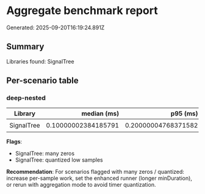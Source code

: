 # Aggregate benchmark report
Generated: 2025-09-20T16:19:24.891Z

## Summary
Libraries found: SignalTree

## Per-scenario table
### deep-nested

| Library | median (ms) | p95 (ms) | ops/s | samples | manyZeros | quantized | highVariance | Rank |
|---|---:|---:|---:|---:|---:|---:|---:|---:|
| SignalTree | 0.10000002384185791 | 0.20000004768371582 | 10000 | 100 | YES | YES | no | 🏆 |

**Flags**:
- SignalTree: many zeros
- SignalTree: quantized low samples

**Recommendation**: For scenarios flagged with many zeros / quantized: increase per-sample work, set the enhanced runner (longer minDuration), or rerun with aggregation mode to avoid timer quantization.
